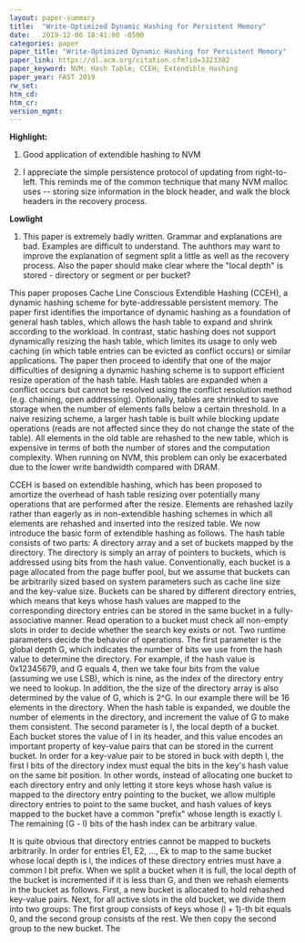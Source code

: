 ```yaml
---
layout: paper-summary
title:  "Write-Optimized Dynamic Hashing for Persistent Memory"
date:   2019-12-06 18:41:00 -0500
categories: paper
paper_title: "Write-Optimized Dynamic Hashing for Persistent Memory"
paper_link: https://dl.acm.org/citation.cfm?id=3323302
paper_keyword: NVM; Hash Table; CCEH; Extendible Hashing
paper_year: FAST 2019
rw_set:
htm_cd:
htm_cr:
version_mgmt:
---
```


**Highlight:**

1. Good application of extendible hashing to NVM

2. I appreciate the simple persistence protocol of updating from right-to-left. This reminds me of the common technique
   that many NVM malloc uses -- storing size information in the block header, and walk the block headers in the recovery
   process.

**Lowlight**

1. This paper is extremely badly written. Grammar and explanations are bad. Examples are difficult to understand. The auhthors
   may want to improve the explanation of segment split a little as well as the recovery process. Also the paper should 
   make clear where the "local depth" is stored - directory or segment or per bucket?

This paper proposes Cache Line Conscious Extendible Hashing (CCEH), a dynamic hashing scheme for byte-addressable persistent 
memory. The paper first identifies the importance of dynamic hashing as a foundation of general hash tables, which 
allows the hash table to expand and shrink according to the workload. In contrast, static hashing does not support dynamically
resizing the hash table, which limites its usage to only web caching (in which table entries can be evicted as conflict occurs)
or similar applications. The paper then proceed to identify that one of the major difficulties of designing a dynamic 
hashing scheme is to support efficient resize operation of the hash table. Hash tables are expanded when a conflict occurs
but cannot be resolved using the conflict resolution method (e.g. chaining, open addressing). Optionally, tables are shrinked
to save storage when the number of elements falls below a certain threshold. In a naive resizing scheme, a larger hash
table is built while blocking update operations (reads are not affected since they do not change the state of the table). 
All elements in the old table are rehashed to the new table, which is expensive in terms of both the number of stores
and the computation complexity. When running on NVM, this problem can only be exacerbated due to the lower write bandwidth
compared with DRAM.

CCEH is based on extendible hashing, which has been proposed to amortize the overhead of hash table resizing over potentially
many operations that are performed after the resize. Elements are rehashed lazily rather than eagerly as in non-extendible 
hashing schemes in which all elements are rehashed and inserted into the resized table. We now introduce the basic form
of extendible hashing as follows. The hash table consists of two parts: A directory array and a set of buckets mapped by
the directory. The directory is simply an array of pointers to buckets, which is addressed using bits from the hash value. 
Conventionally, each bucket is a page allocated from the page buffer pool, but we assume that buckets can be arbitrarily 
sized based on system parameters such as cache line size and the key-value size. Buckets can be shared by different directory 
entries, which means that keys whose hash values are mapped to the corresponding directory entries can be stored in the 
same bucket in a fully-associative manner. Read operation to a bucket must check all non-empty slots in order to decide 
whether the search key exists or not. Two runtime parameters decide the behavior of operations. The first parameter 
is the global depth G, which indicates the number of bits we use from the hash value to determine the directory. For 
example, if the hash value is 0x12345679, and G equals 4, then we take four bits from the value (assuming we use LSB),
which is nine, as the index of the directory entry we need to lookup. In addition, the the size of the directory array is 
also determined by the value of G, which is 2^G. In our example there will be 16 elements in the directory. When the 
hash table is expanded, we double the number of elements in the directory, and increment the value of G to make them
consistent. The second parameter is l, the local depth of a bucket. Each bucket stores the value of l in its header,
and this value encodes an important property of key-value pairs that can be stored in the current bucket. In order
for a key-value pair to be stored in buck with depth l, the first l bits of the directory index must equal the bits in
the key's hash value on the same bit position. In other words, instead of allocating one bucket to each directory entry
and only letting it store keys whose hash value is mapped to the directory entry pointing to the bucket, we allow multiple
directory entries to point to the same bucket, and hash values of keys mapped to the bucket have a common "prefix" whose 
length is exactly l. The remaining (G - l) bits of the hash index can be arbitrary value.

It is quite obvious that directory entries cannot be mapped to buckets arbitrarily. In order for entries E1, E2, ..., Ek
to map to the same bucket whose local depth is l, the indices of these directory entries must have a common l bit prefix.
When we split a bucket when it is full, the local depth of the bucket is incremented if it is less than G, and then we rehash
elements in the bucket as follows. First, a new bucket is allocated to hold rehashed key-value pairs. Next, for all active 
slots in the old bucket, we divide them into two groups: The first group consists of keys whose (l + 1)-th bit equals 0,
and the second group consists of the rest. We then copy the second group to the new bucket. The 